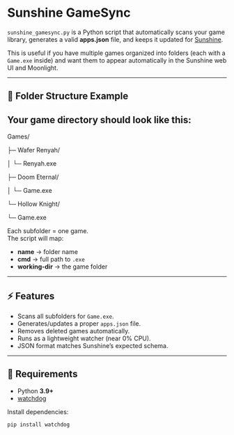# Sunshine GameSync

`sunshine_gamesync.py` is a Python script that automatically scans your game library, generates a valid **apps.json** file, and keeps it updated for [Sunshine](https://github.com/LizardByte/Sunshine).  

This is useful if you have multiple games organized into folders (each with a `Game.exe` inside) and want them to appear automatically in the Sunshine web UI and Moonlight.

---

## 📂 Folder Structure Example

Your game directory should look like this:
---
Games/

├─ Wafer Renyah/

│ └─ Renyah.exe

├─ Doom Eternal/

│ └─ Game.exe

└─ Hollow Knight/

  └─ Game.exe

Each subfolder = one game.  
The script will map:
- **name** → folder name  
- **cmd** → full path to `.exe`  
- **working-dir** → the game folder  

---

## ⚡ Features
- Scans all subfolders for `Game.exe`.
- Generates/updates a proper `apps.json` file.
- Removes deleted games automatically.
- Runs as a lightweight watcher (near 0% CPU).
- JSON format matches Sunshine’s expected schema.

---

## 🔧 Requirements
- Python **3.9+**
- [watchdog](https://pypi.org/project/watchdog/)

Install dependencies:
```bash
pip install watchdog
```
